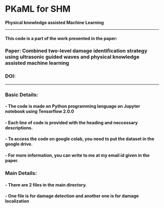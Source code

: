 # PKaML for SHM
**Physical knowledge assisted Machine Learning**

------------------------------------------------------------------------------------------------------------------------------------------------------
#### This code is a part of the work presented in the paper:

### **Paper: Combined two-level damage identification strategy using ultrasonic guided waves and physical knowledge assisted machine learning**
### DOI: 
------------------------------------------------------------------------------------------------------------------------------------------------------
### Basic Details:

#### - The code is made on Python programming language on Jupyter notebook using Tensorflow 2.0.0

#### - Each line of code is provided with the heading and neccessary descriptions.

#### - To access the code on google colab, you need to put the dataset in the google drive. 

#### - For more information, you can write to me at my email id given in the paper.

### Main Details:

#### - There are 2 files in the main directory.

#### - One file is for damage detection and another one is for damage localization
